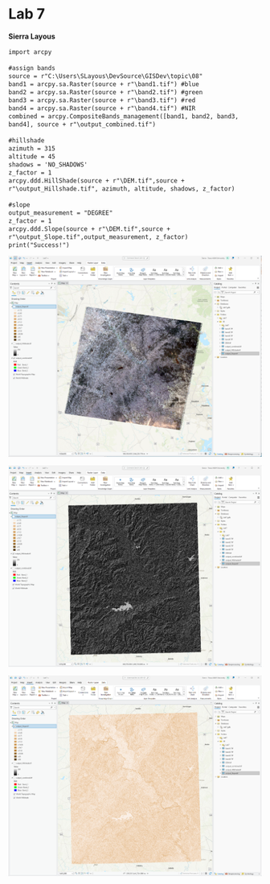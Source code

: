 # Lab 7

**Sierra Layous**

```
import arcpy

#assign bands
source = r"C:\Users\SLayous\DevSource\GISDev\topic\08"
band1 = arcpy.sa.Raster(source + r"\band1.tif") #blue
band2 = arcpy.sa.Raster(source + r"\band2.tif") #green
band3 = arcpy.sa.Raster(source + r"\band3.tif") #red
band4 = arcpy.sa.Raster(source + r"\band4.tif") #NIR
combined = arcpy.CompositeBands_management([band1, band2, band3, band4], source + r"\output_combined.tif")

#hillshade
azimuth = 315
altitude = 45
shadows = 'NO_SHADOWS'
z_factor = 1
arcpy.ddd.HillShade(source + r"\DEM.tif",source + r"\output_Hillshade.tif", azimuth, altitude, shadows, z_factor)

#slope
output_measurement = "DEGREE"
z_factor = 1
arcpy.ddd.Slope(source + r"\DEM.tif",source + r"\output_Slope.tif",output_measurement, z_factor)
print("Success!")
```

![alt text](composite_raster01.png)

![alt text](hillshade_raster01.png)

![alt text](slope_raster01.png)

